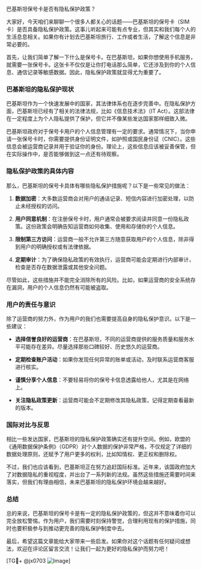 巴基斯坦保号卡是否有隐私保护政策？

大家好，今天咱们来聊聊一个很多人都关心的话题——巴基斯坦的保号卡（SIM卡）是否具备隐私保护政策。这事儿听起来可能有点专业，但其实和我们每个人的生活息息相关。如果你有计划去巴基斯坦旅行、工作或者生活，了解这个信息是非常必要的。

首先，让我们简单了解一下什么是保号卡。在巴基斯坦，如果你想使用手机服务，就需要一张保号卡。这张卡不仅仅是让你打电话那么简单，它还涉及到你的个人信息、通信记录等敏感数据。因此，隐私保护政策就显得尤为重要了。

### 巴基斯坦的隐私保护现状

巴基斯坦作为一个快速发展中的国家，其法律体系也在逐步完善中。在隐私保护方面，巴基斯坦已经有了相关的法律法规，比如《信息技术法》（IT Act）。这部法律在一定程度上为个人隐私提供了保护，但它并不像某些发达国家那样细致入微。

巴基斯坦政府对于保号卡用户的个人信息管理有一定的要求。通常情况下，当你申请一张保号卡时，你需要提供身份证明文件，如护照或国民身份证（CNIC）。这些信息会被运营商记录并用于验证你的身份。理论上，这些信息应该被妥善保管，但在实际操作中，是否能够做到这一点还有待观察。

### 隐私保护政策的具体内容

那么，巴基斯坦的保号卡具体有哪些隐私保护措施呢？以下是一些常见的做法：

1. **数据加密**：大多数运营商会对用户的通话记录、短信内容进行加密处理，以防止未经授权的访问。
   
2. **用户同意机制**：在注册保号卡时，用户通常会被要求阅读并同意一份隐私政策。这份政策会明确告知运营商如何收集、使用和存储你的个人信息。

3. **限制第三方访问**：运营商一般不允许第三方随意获取用户的个人信息，除非得到用户的明确授权或有法律依据。

4. **定期审计**：为了确保隐私政策的有效执行，运营商可能会定期进行内部审计，检查是否存在数据泄露或其他安全问题。

尽管如此，这些措施并不能完全消除所有的风险。比如，如果运营商的安全系统存在漏洞，用户的个人信息仍然有可能被盗取。

### 用户的责任与意识

除了运营商的努力外，作为用户的我们也需要提高自身的隐私保护意识。以下是一些建议：

- **选择信誉良好的运营商**：在巴基斯坦，不同的运营商提供的服务质量和服务水平可能存在差异。尽量选择那些口碑较好、历史悠久的运营商。
  
- **定期检查账户活动**：如果你发现任何异常的账单或活动，及时联系运营商客服进行核实。

- **谨慎分享个人信息**：不要轻易将你的保号卡信息透露给他人，尤其是在网络上。

- **关注隐私政策更新**：运营商可能会不定期修改其隐私政策，记得定期查看最新的版本。

### 国际对比与反思

相比一些发达国家，巴基斯坦的隐私保护政策确实还有提升空间。例如，欧盟的《通用数据保护条例》（GDPR）对个人数据的保护非常严格，不仅规定了详细的数据处理原则，还赋予了用户更多的权利，比如知情权、更正权和删除权。

不过，我们也应该看到，巴基斯坦正在努力追赶国际标准。近年来，该国政府加大了对数据隐私的重视程度，并出台了一系列新的法规。虽然这些措施还需要时间来落实，但我们有理由相信，未来巴基斯坦的隐私保护环境会越来越好。

### 总结

总的来说，巴基斯坦的保号卡是有一定的隐私保护政策的，但这并不意味着你可以完全放松警惕。作为用户，我们需要时刻保持警觉，合理利用现有的保护措施，同时也要积极参与到推动更完善的隐私保护制度中去。

最后，希望这篇文章能给大家带来一些启发。如果你对这个话题有任何疑问或想法，欢迎在评论区留言交流！让我们一起为更好的隐私保护而努力吧！

[TG💪+ @jx0703 ![Image](https://github.com/user-attachments/assets/dbca1d08-cadb-493c-b0ec-ad6f7a83f270)]